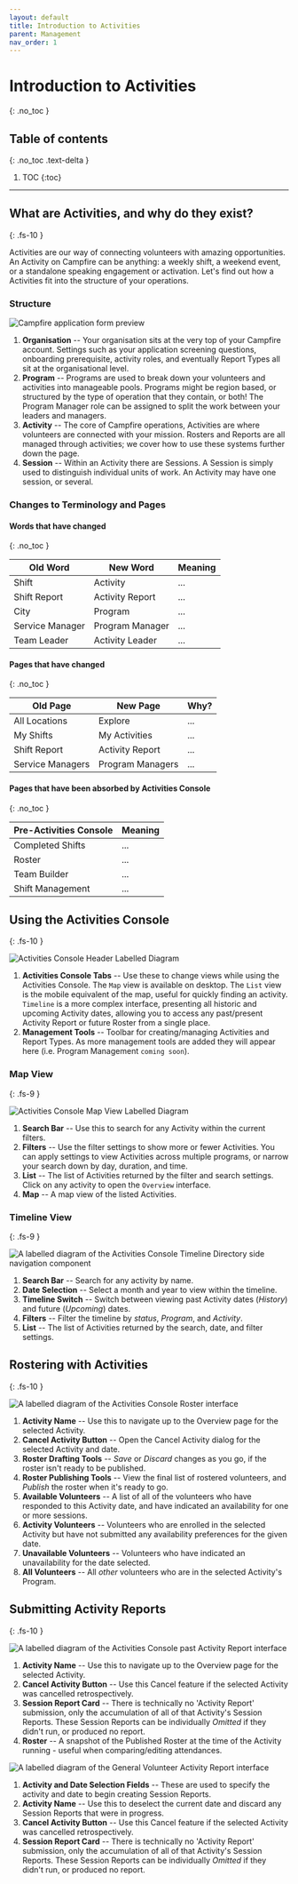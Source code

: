 ```yaml
---
layout: default
title: Introduction to Activities
parent: Management
nav_order: 1
---
```


# Introduction to Activities
{: .no_toc }

## Table of contents
{: .no_toc .text-delta }

1. TOC
{:toc}

---

## What are Activities, and why do they exist?
{: .fs-10 }

Activities are our way of connecting volunteers with amazing opportunities. An Activity on Campfire can be anything: a weekly shift, a weekend event, or a standalone speaking engagement or activation. Let's find out how a Activities fit into the structure of your operations.

### Structure

![Campfire application form preview](./introduction-to-activities-assets/org-structure.png)

1. **Organisation** -- Your organisation sits at the very top of your Campfire account. Settings such as your application screening questions, onboarding prerequisite, activity roles, and eventually Report Types all sit at the organisational level.
1. **Program** -- Programs are used to break down your volunteers and activities into manageable pools. Programs might be region based, or structured by the type of operation that they contain, or both! The Program Manager role can be assigned to split the work between your leaders and managers.
1. **Activity** -- The core of Campfire operations, Activities are where volunteers are connected with your mission. Rosters and Reports are all managed through activities; we cover how to use these systems further down the page.
1. **Session** -- Within an Activity there are Sessions. A Session is simply used to distinguish individual units of work. An Activity may have one session, or several.

### Changes to Terminology and Pages

#### Words that have changed
{: .no_toc }

| Old Word        | New Word        | Meaning |
| --------------- | --------------- | ------- |
| Shift           | Activity        | ...     |
| Shift Report    | Activity Report | ...     |
| City            | Program         | ...     |
| Service Manager | Program Manager | ...     |
| Team Leader     | Activity Leader | ...     |

#### Pages that have changed
{: .no_toc }

| Old Page         | New Page         | Why? |
| ---------------- | ---------------- | ---- |
| All Locations    | Explore          | ...  |
| My Shifts        | My Activities    | ...  |
| Shift Report     | Activity Report  | ...  |
| Service Managers | Program Managers | ...  |

#### Pages that have been absorbed by Activities Console
{: .no_toc }

| Pre-Activities Console | Meaning |
| ---------------------- | ------- |
| Completed Shifts       | ...     |
| Roster                 | ...     |
| Team Builder           | ...     |
| Shift Management       | ...     |

## Using the Activities Console
{: .fs-10 }

![Activities Console Header Labelled Diagram](./introduction-to-activities-assets/act-cnl-header.png)

1. **Activities Console Tabs** -- Use these to change views while using the Activities Console. The `Map` view is available on desktop. The `List` view is the mobile equivalent of the map, useful for quickly finding an activity. `Timeline` is a more complex interface, presenting all historic and upcoming Activity dates, allowing you to access any past/present Activity Report or future Roster from a single place.
2. **Management Tools** -- Toolbar for creating/managing Activities and Report Types. As more management tools are added they will appear here (i.e. Program Management `coming soon`).

### Map View
{: .fs-9 }

![Activities Console Map View Labelled Diagram](./introduction-to-activities-assets/act-cnl-map.png)

1. **Search Bar** -- Use this to search for any Activity within the current filters.
2. **Filters** -- Use the filter settings to show more or fewer Activities. You can apply settings to view Activities across multiple programs, or narrow your search down by day, duration, and time.
3. **List** -- The list of Activities returned by the filter and search settings. Click on any activity to open the `Overview` interface.
4. **Map** -- A map view of the listed Activities.

### Timeline View
{: .fs-9 }

![A labelled diagram of the Activities Console Timeline Directory side navigation component](./introduction-to-activities-assets/log.png)

1. **Search Bar** -- Search for any activity by name.
2. **Date Selection** -- Select a month and year to view within the timeline.
3. **Timeline Switch** -- Switch between viewing past Activity dates (_History_) and future (_Upcoming_) dates.
4. **Filters** -- Filter the timeline by _status_, _Program_, and _Activity_.
5. **List** -- The list of Activities returned by the search, date, and filter settings.

## Rostering with Activities
{: .fs-10 }

![A labelled diagram of the Activities Console Roster interface](./introduction-to-activities-assets/roster.png)

1. **Activity Name** -- Use this to navigate up to the Overview page for the selected Activity.
2. **Cancel Activity Button** -- Open the Cancel Activity dialog for the selected Activity and date.
3. **Roster Drafting Tools** -- _Save_ or _Discard_ changes as you go, if the roster isn't ready to be published.
4. **Roster Publishing Tools** -- View the final list of rostered volunteers, and _Publish_ the roster when it's ready to go.
5. **Available Volunteers** -- A list of all of the volunteers who have responded to this Activity date, and have indicated an availability for one or more sessions.
6. **Activity Volunteers** -- Volunteers who are enrolled in the selected Activity but have not submitted any availability preferences for the given date.
7. **Unavailable Volunteers** -- Volunteers who have indicated an unavailability for the date selected.
8. **All Volunteers** -- All _other_ volunteers who are in the selected Activity's Program.

## Submitting Activity Reports
{: .fs-10 }

![A labelled diagram of the Activities Console past Activity Report interface](./introduction-to-activities-assets/act-cnl-past-report.png)

1. **Activity Name** -- Use this to navigate up to the Overview page for the selected Activity.
2. **Cancel Activity Button** -- Use this Cancel feature if the selected Activity was cancelled retrospectively.
3. **Session Report Card** -- There is technically no 'Activity Report' submission, only the accumulation of all of that Activity's Session Reports. These Session Reports can be individually _Omitted_ if they didn't run, or produced no report.
4. **Roster** -- A snapshot of the Published Roster at the time of the Activity running - useful when comparing/editing attendances.

![A labelled diagram of the General Volunteer Activity Report interface](./introduction-to-activities-assets/activity-report.png)

1. **Activity and Date Selection Fields** -- These are used to specify the activity and date to begin creating Session Reports.
2. **Activity Name** -- Use this to deselect the current date and discard any Session Reports that were in progress.
3. **Cancel Activity Button** -- Use this Cancel feature if the selected Activity was cancelled retrospectively.
4. **Session Report Card** -- There is technically no 'Activity Report' submission, only the accumulation of all of that Activity's Session Reports. These Session Reports can be individually _Omitted_ if they didn't run, or produced no report.
